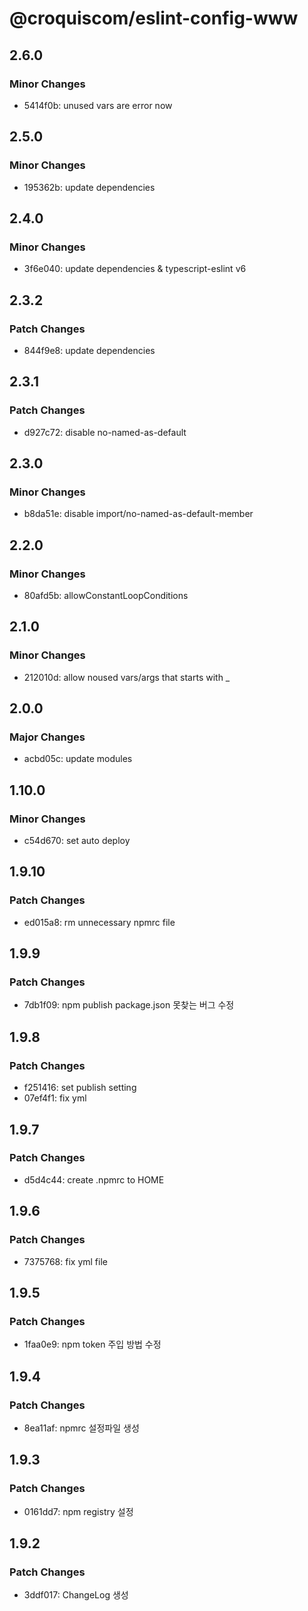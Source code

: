 # @croquiscom/eslint-config-www

## 2.6.0

### Minor Changes

- 5414f0b: unused vars are error now

## 2.5.0

### Minor Changes

- 195362b: update dependencies

## 2.4.0

### Minor Changes

- 3f6e040: update dependencies & typescript-eslint v6

## 2.3.2

### Patch Changes

- 844f9e8: update dependencies

## 2.3.1

### Patch Changes

- d927c72: disable no-named-as-default

## 2.3.0

### Minor Changes

- b8da51e: disable import/no-named-as-default-member

## 2.2.0

### Minor Changes

- 80afd5b: allowConstantLoopConditions

## 2.1.0

### Minor Changes

- 212010d: allow noused vars/args that starts with \_

## 2.0.0

### Major Changes

- acbd05c: update modules

## 1.10.0

### Minor Changes

- c54d670: set auto deploy

## 1.9.10

### Patch Changes

- ed015a8: rm unnecessary npmrc file

## 1.9.9

### Patch Changes

- 7db1f09: npm publish package.json 못찾는 버그 수정

## 1.9.8

### Patch Changes

- f251416: set publish setting
- 07ef4f1: fix yml

## 1.9.7

### Patch Changes

- d5d4c44: create .npmrc to HOME

## 1.9.6

### Patch Changes

- 7375768: fix yml file

## 1.9.5

### Patch Changes

- 1faa0e9: npm token 주입 방법 수정

## 1.9.4

### Patch Changes

- 8ea11af: npmrc 설정파일 생성

## 1.9.3

### Patch Changes

- 0161dd7: npm registry 설정

## 1.9.2

### Patch Changes

- 3ddf017: ChangeLog 생성
